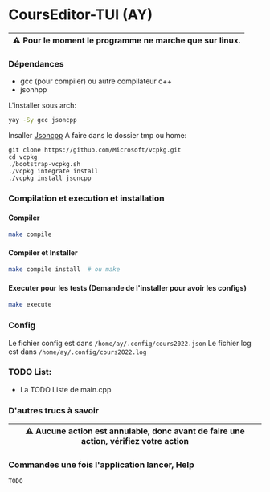 # CoursEditor-TUI (AY)


| :warning: Pour le moment le programme ne marche que sur linux.
|---

### Dépendances

- gcc (pour compiler) ou autre compilateur c++
- jsonhpp

L'installer sous arch:
```bash
yay -Sy gcc jsoncpp
```

Insaller [Jsoncpp](https://github.com/open-source-parsers/jsoncpp)
A faire dans le dossier tmp ou home:
```
git clone https://github.com/Microsoft/vcpkg.git
cd vcpkg
./bootstrap-vcpkg.sh
./vcpkg integrate install
./vcpkg install jsoncpp
```
### Compilation et execution et installation
#### Compiler

```bash
make compile
```

#### Compiler et Installer 

```bash
make compile install  # ou make
```

#### Executer pour les tests (Demande de l'installer pour avoir les configs)
```bash
make execute
```

### Config

Le fichier config est dans `/home/ay/.config/cours2022.json`
Le fichier log    est dans `/home/ay/.config/cours2022.log`

### TODO List:

- La TODO Liste de main.cpp

### D'autres trucs à savoir

| :warning: Aucune action est annulable, donc avant de faire une action, vérifiez votre action
| ---

### Commandes une fois l'application lancer, Help

```markdown
TODO
```
